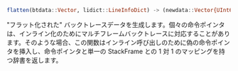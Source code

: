 ```julia
flatten(btdata::Vector, lidict::LineInfoDict) -> (newdata::Vector{UInt64}, newdict::LineInfoFlatDict)
```

"フラット化された" バックトレースデータを生成します。個々の命令ポインタは、インライン化のためにマルチフレームバックトレースに対応することがあります。そのような場合、この関数はインライン呼び出しのために偽の命令ポインタを挿入し、命令ポインタと単一の StackFrame との 1 対 1 のマッピングを持つ辞書を返します。
